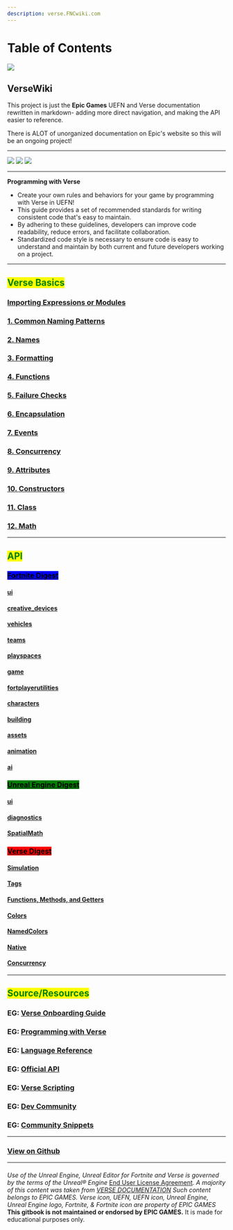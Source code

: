 ```yaml
---
description: verse.FNCwiki.com
---
```


# Table of Contents

![](https://ue-cdn.artstation.com/imgproxy/kbNaxGnLbxRxJBFLqlZ12Ix89EhFVjCVN0wq14zhVag/filename:verse-programming-hero-image.png/resizing\_type:fill/width:1920/height:335/ext:jpg/aHR0cHM6Ly9kMWl2N2RiNDR5aGd4bi5jbG91ZGZyb250Lm5ldC9kb2N1bWVudGF0aW9uL2ltYWdlcy80NDkwN2Y5Yi0wYjM3LTQ0MWQtYjlkNy0zMjk0OTU3OWY4YWMvdmVyc2UtcHJvZ3JhbW1pbmctaGVyby1pbWFnZS5wbmc)

## VerseWiki

This project is just the **Epic Games** UEFN and Verse documentation rewritten in markdown- adding more direct navigation, and making the API easier to reference.

There is ALOT of unorganized documentation on Epic's website so this will be an ongoing project!



***

![](https://github.com/LilWikipedia/UEFNVersePocketWiki/assets/78571191/a894c872-b4e0-492e-b7dd-2c79dc971abe) ![](https://github.com/LilWikipedia/UEFNVersePocketWiki/assets/78571191/fe7cbe1e-1b77-49b4-b4aa-a6c6866882ce) ![](https://github.com/LilWikipedia/UEFNVersePocketWiki/assets/78571191/16c1ae8d-0299-4f94-81dd-8c8997188c76)

***

**Programming with Verse**

* Create your own rules and behaviors for your game by programming with Verse in UEFN!
* This guide provides a set of recommended standards for writing consistent code that's easy to maintain.
* By adhering to these guidelines, developers can improve code readability, reduce errors, and facilitate collaboration.
* Standardized code style is necessary to ensure code is easy to understand and maintain by both current and future developers working on a project.

***

## <mark style="color:green;">Verse Basics</mark>

### [Importing Expressions or Modules](import-expressions.md)

### [1. Common Naming Patterns](01.-common-naming-patterns.md)

### [2. Names](02.-names.md)

### [3. Formatting](03.-formatting.md)

### [4. Functions](04.-functions.md)

### [5. Failure Checks](05.-failure-checks.md)

### [6. Encapsulation](06.-encapsulation.md)

### [7. Events](07.-events.md)

### [8. Concurrency](08.-concurrency.md)

### [9. Attributes](09.-attributes.md)

### [10. Constructors](10.-constructors.md)

### [11. Class](11.-class-and-specifiers.md)

### [12. Math](12.-math.md)

***

## <mark style="color:green;">API</mark>

### [<mark style="background-color:blue;">Fortnite Digest</mark>](fortnite-digest.md)

#### [ui](fortnite-digest.md#ui)

#### [creative\_devices](fortnite-digest.md#creative\_devices)

#### [vehicles](fortnite-digest.md#vehicles)

#### [teams](fortnite-digest.md#teams)

#### [playspaces](fortnite-digest.md#playspaces)

#### [game](fortnite-digest.md#game)

#### [fortplayerutilities](fortnite-digest.md#fortplayerutilities)

#### [characters](fortnite-digest.md#characters)

#### [building](fortnite-digest.md#building)

#### [assets](fortnite-digest.md#assets)

#### [animation](fortnite-digest.md#animation)

#### [ai](fortnite-digest.md#ai)

### [<mark style="background-color:green;">Unreal Engine Digest</mark>](unreal-engine-digest.md)

#### [ui](unreal-engine-digest.md#ui)

#### [diagnostics](unreal-engine-digest.md#diagnostics)

#### [SpatialMath](unreal-engine-digest.md#spatialmath)

### [<mark style="background-color:red;">Verse Digest</mark>](verse-digest.md)

#### [Simulation](verse-digest.md#simulation)

#### [Tags](verse-digest.md#tags)

#### [Functions, Methods, and Getters](verse-digest.md#functions-methods-and-getters)

#### [Colors](verse-digest.md#colors)

#### [NamedColors](verse-digest.md#namedcolors)

#### [Native](verse-digest.md#native)

#### [Concurrency](verse-digest.md#concurrency)

***

## <mark style="color:green;">Source/Resources</mark>

### EG: [Verse Onboarding Guide](https://dev.epicgames.com/documentation/en-us/uefn/onboarding-guide-to-programming-with-verse-in-unreal-editor-for-fortnite)

### EG: [Programming with Verse](https://dev.epicgames.com/documentation/en-us/uefn/learn-programming-with-verse-in-unreal-editor-for-fortnite)

### EG: [Language Reference](https://dev.epicgames.com/documentation/en-us/uefn/verse-language-reference)

### EG: [Official API](https://dev.epicgames.com/documentation/en-us/uefn/verse-api)

### EG: [Verse Scripting](https://forums.unrealengine.com/tags/c/development-discussion/programming-scripting/148/fortnite/l/latest)

### EG: [Dev Community](https://forums.unrealengine.com/tags/c/development-discussion/programming-scripting/148/fortnite/l/latest)

### EG: [Community Snippets](https://dev.epicgames.com/community/fortnite/snippets)

***

### [View on Github](https://github.com/LilWikipedia/UEFNVersePocketWiki)

***

####

_Use of the Unreal Engine, Unreal Editor for Fortnite and Verse is governed by_ _the terms of the Unreal® Engine_ [End User License Agreement](https://www.unrealengine.com/eula). _A majority of this content was taken from_ [_VERSE DOCUMENTATION_](https://dev.epicgames.com/documentation/en-us/uefn/verse-code-style-guide-in-unreal-editor-for-fortnite) _Such content belongs to EPIC GAMES. Verse icon, UEFN, UEFN icon, Unreal Engine, Unreal Engine logo, Fortnite, & Fortnite icon are property of EPIC GAMES_ **This gitbook is not maintained or endorsed by EPIC GAMES.** It is made for educational purposes only.
